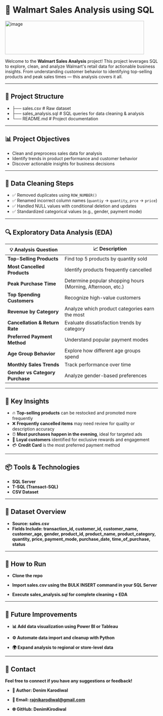 # 🛒 Walmart Sales Analysis using SQL

<img width="458" height="110" alt="image" src="https://github.com/user-attachments/assets/ef2dddc2-936e-41c9-9237-406349908f73" />


Welcome to the **Walmart Sales Analysis** project! This project leverages SQL to explore, clean, and analyze Walmart's retail data for actionable business insights. From understanding customer behavior to identifying top-selling products and peak sales times — this analysis covers it all.

---

## 📁 Project Structure

- ├── sales.csv # Raw dataset
- ├── sales_analysis.sql # SQL queries for data cleaning & analysis
- └── README.md # Project documentation

---

## 📊 Project Objectives

- Clean and preprocess sales data for analysis  
- Identify trends in product performance and customer behavior  
- Discover actionable insights for business decisions  

---

## 🧹 Data Cleaning Steps

- ✅ Removed duplicates using `ROW_NUMBER()`  
- ✅ Renamed incorrect column names (`quantiy` → `quantity`, `prce` → `price`)  
- ✅ Handled NULL values with conditional deletion and updates  
- ✅ Standardized categorical values (e.g., gender, payment mode)  

---

## 🔍 Exploratory Data Analysis (EDA)

| 💡 Analysis Question | 📈 Description |
|----------------------|----------------|
| **Top-Selling Products** | Find top 5 products by quantity sold |
| **Most Cancelled Products** | Identify products frequently cancelled |
| **Peak Purchase Time** | Determine popular shopping hours (Morning, Afternoon, etc.) |
| **Top Spending Customers** | Recognize high-value customers |
| **Revenue by Category** | Analyze which product categories earn the most |
| **Cancellation & Return Rate** | Evaluate dissatisfaction trends by category |
| **Preferred Payment Method** | Understand popular payment modes |
| **Age Group Behavior** | Explore how different age groups spend |
| **Monthly Sales Trends** | Track performance over time |
| **Gender vs Category Purchase** | Analyze gender-based preferences |

---

## 🧠 Key Insights

- 🔥 **Top-selling products** can be restocked and promoted more frequently  
- ❌ **Frequently cancelled items** may need review for quality or description accuracy  
- ⏰ **Most purchases happen in the evening**, ideal for targeted ads  
- 💸 **Loyal customers** identified for exclusive rewards and engagement  
- 💳 **Credit Card** is the most preferred payment method  

---

## 📦 Tools & Technologies

- **SQL Server**  
- **T-SQL (Transact-SQL)**  
- **CSV Dataset**  

---

## 📂 Dataset Overview
- **Source: sales.csv**
- **Fields Include:
transaction_id, customer_id, customer_name, customer_age, gender,
product_id, product_name, product_category, quantity, price,
payment_mode, purchase_date, time_of_purchase, status**

---

## 🚀 How to Run
- **Clone the repo**

- **Import sales.csv using the BULK INSERT command in your SQL Server**

- **Execute sales_analysis.sql for complete cleaning + EDA**

---

## 📌 Future Improvements
- **📊 Add data visualization using Power BI or Tableau**

- **⚙️ Automate data import and cleanup with Python**

- **🌍 Expand analysis to regional or store-level data**

---

## 💬 Contact
**Feel free to connect if you have any suggestions or feedback!**

- **👤 Author: Denim Karodiwal**

- **📧 Email: rajnikarodiwal@gmail.com**

- **🌐 GitHub: DenimKirodiwal**
